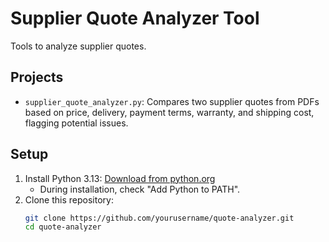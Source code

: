 # Supplier Quote Analyzer Tool
Tools to analyze supplier quotes.

## Projects
- `supplier_quote_analyzer.py`: Compares two supplier quotes from PDFs based on price, delivery, payment terms, warranty, and shipping cost, flagging potential issues.

## Setup
1. Install Python 3.13: [Download from python.org](https://www.python.org/downloads/)
   - During installation, check "Add Python to PATH".
2. Clone this repository:
   ```bash
   git clone https://github.com/yourusername/quote-analyzer.git
   cd quote-analyzer
